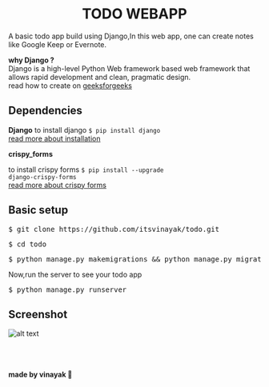 <h1 style="text-align:center;">TODO WEBAPP</h1>

A basic todo app build using Django,In this web app, one can create notes like Google Keep or Evernote.

<b>why Django ?</b><br/>
         Django is a high-level Python Web framework based web framework that allows rapid development and clean, pragmatic design. 
<br/>
read how to create on <a href="https://www.geeksforgeeks.org/python-todo-webapp-using-django/">geeksforgeeks</a>


Dependencies
------------

 <b>Django</b> 
 to install django <code>$ pip install django</code>
 <br>
 <a href="https://www.geeksforgeeks.org/django-introduction-and-installation/">read more about installation</a>
 
 
 <b>crispy_forms</b>
 
 to install crispy forms <code>$ pip install --upgrade django-crispy-forms </code>
  <br/>
  <a href="https://django-crispy-forms.readthedocs.io/en/latest/install.html" target="_blank">read more about crispy forms</a>

Basic setup
------------

<pre>$ git clone https://github.com/itsvinayak/todo.git </pre>
<pre>$ cd todo</pre>
<pre>$ python manage.py makemigrations && python manage.py migrate</pre>

Now,run the server to see your todo app
<pre>$ python manage.py runserver</pre>


Screenshot  
------------

  ![alt text](https://github.com/itsvinayak/todo/blob/master/screenshot.png)
  
  
  <br/>
  <br/>
  <br/>
  <b> made by vinayak 🧟</b>
  
